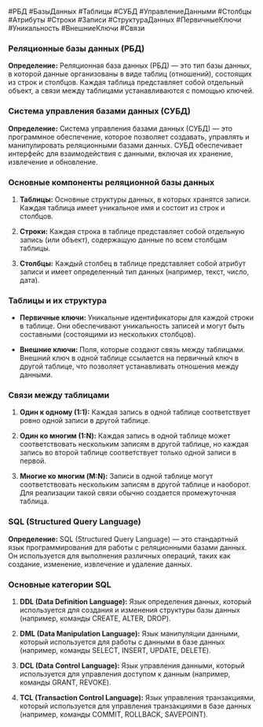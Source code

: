 #РБД #БазыДанных #Таблицы #СУБД #УправлениеДанными #Столбцы #Атрибуты #Строки #Записи #СтруктураДанных #ПервичныеКлючи #Уникальность #ВнешниеКлючи #Связи
### Реляционные базы данных (РБД)

**Определение:** Реляционная база данных (РБД) — это тип базы данных, в которой данные организованы в виде таблиц (отношений), состоящих из строк и столбцов. Каждая таблица представляет собой отдельный объект, а связи между таблицами устанавливаются с помощью ключей.

### Система управления базами данных (СУБД)

**Определение:** Система управления базами данных (СУБД) — это программное обеспечение, которое позволяет создавать, управлять и манипулировать реляционными базами данных. СУБД обеспечивает интерфейс для взаимодействия с данными, включая их хранение, извлечение и обновление.

### Основные компоненты реляционной базы данных

1. **Таблицы:** Основные структуры данных, в которых хранятся записи. Каждая таблица имеет уникальное имя и состоит из строк и столбцов.
    
2. **Строки:** Каждая строка в таблице представляет собой отдельную запись (или объект), содержащую данные по всем столбцам таблицы.
    
3. **Столбцы:** Каждый столбец в таблице представляет собой атрибут записи и имеет определенный тип данных (например, текст, число, дата).
    

### Таблицы и их структура

- **Первичные ключи:** Уникальные идентификаторы для каждой строки в таблице. Они обеспечивают уникальность записей и могут быть составными (состоящими из нескольких столбцов).
    
- **Внешние ключи:** Поля, которые создают связь между таблицами. Внешний ключ в одной таблице ссылается на первичный ключ в другой таблице, что позволяет устанавливать отношения между данными.
    

### Связи между таблицами

1. **Один к одному (1:1):** Каждая запись в одной таблице соответствует ровно одной записи в другой таблице.
    
2. **Один ко многим (1:N):** Каждая запись в одной таблице может соответствовать нескольким записям в другой таблице, но каждая запись во второй таблице соответствует только одной записи в первой.
    
3. **Многие ко многим (M:N):** Записи в одной таблице могут соответствовать нескольким записям в другой таблице и наоборот. Для реализации такой связи обычно создается промежуточная таблица.
    

### SQL (Structured Query Language)

**Определение:** SQL (Structured Query Language) — это стандартный язык программирования для работы с реляционными базами данных. Он используется для выполнения различных операций, таких как создание, изменение, извлечение и удаление данных.

### Основные категории SQL

1. **DDL (Data Definition Language):** Язык определения данных, который используется для создания и изменения структуры базы данных (например, команды CREATE, ALTER, DROP).
    
2. **DML (Data Manipulation Language):** Язык манипуляции данными, который используется для работы с данными в базе данных (например, команды SELECT, INSERT, UPDATE, DELETE).
    
3. **DCL (Data Control Language):** Язык управления данными, который используется для управления доступом к данным (например, команды GRANT, REVOKE).
    
4. **TCL (Transaction Control Language):** Язык управления транзакциями, который используется для управления транзакциями в базе данных (например, команды COMMIT, ROLLBACK, SAVEPOINT).